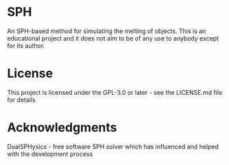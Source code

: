 # SPH

An SPH-based method for simulating the melting of objects. This is an educational project and it does not aim to be of any use to anybody except for its author.

# License

This project is licensed under the GPL-3.0 or later - see the LICENSE.md file for details

# Acknowledgments

DualSPHysics - free software SPH solver which has influenced and helped with the development process